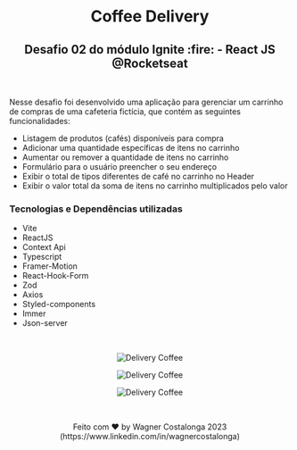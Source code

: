 <h1 align="center">Coffee Delivery</h1>
<h2 align="center">Desafio 02 do módulo Ignite :fire: - React JS @Rocketseat</h2>

<br />
<p>Nesse desafio foi desenvolvido uma aplicação para gerenciar um carrinho de compras de uma cafeteria fictícia, que contém as seguintes funcionalidades:

- Listagem de produtos (cafés) disponíveis para compra
- Adicionar uma quantidade específicas de itens no carrinho
- Aumentar ou remover a quantidade de itens no carrinho
- Formulário para o usuário preencher o seu endereço
- Exibir o total de tipos diferentes de café no carrinho no Header
- Exibir o valor total da soma de itens no carrinho multiplicados pelo valor
</p>

### **Tecnologias e Dependências utilizadas**

- Vite
- ReactJS
- Context Api
- Typescript
- Framer-Motion
- React-Hook-Form
- Zod
- Axios
- Styled-components
- Immer
- Json-server

<br />

<p align="center">
  <img alt="Delivery Coffee" src="https://i.ibb.co/XsVzH1s/screencapture-localhost-5173-2023-04-11-16-41-29.png" />
</p>
<p align="center">
  <img alt="Delivery Coffee" src="https://i.ibb.co/Tmcw0GY/screencapture-localhost-5173-checkout-2023-04-11-16-43-44.png" />
</p>
<p align="center">
  <img alt="Delivery Coffee" src="https://i.ibb.co/H4BP2Xx/screencapture-localhost-5173-success-2023-04-11-16-45-21.png" />
</p>

<br />

<p align="center">Feito com ♥ by Wagner Costalonga 2023 (https://www.linkedin.com/in/wagnercostalonga)</p>

